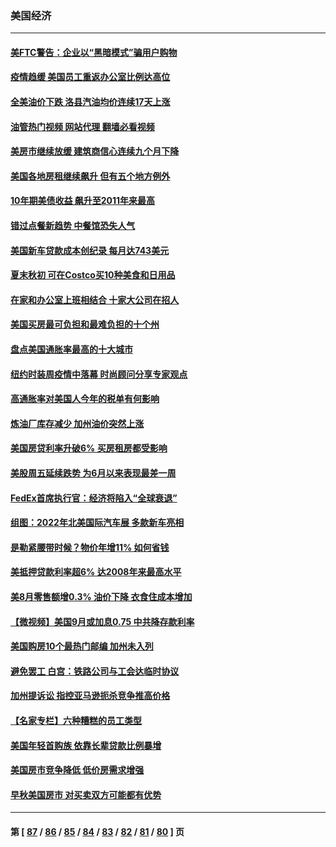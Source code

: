 ### 美国经济
---
#### [美FTC警告：企业以“黑暗模式”骗用户购物](../../pages/ncid1078158/n13828597.md?09201645) 
#### [疫情趋缓 美国员工重返办公室比例达高位](../../pages/ncid1078158/n13828548.md?09201645) 
#### [全美油价下跌 洛县汽油均价连续17天上涨](../../pages/ncid1078158/n13828585.md?09201645) 
#### [油管热门视频 网站代理 翻墙必看视频](http://209.222.30.114:81/youtube.html?09201645)
#### [美房市继续放缓 建筑商信心连续九个月下降](../../pages/ncid1078158/n13828456.md?09201645) 
#### [美国各地房租继续飙升 但有五个地方例外](../../pages/ncid1078158/n13828487.md?09201645) 
#### [10年期美债收益 飙升至2011年来最高](../../pages/ncid1078158/n13828540.md?09201645) 
#### [错过点餐新趋势 中餐馆恐失人气](../../pages/ncid1078158/n13828552.md?09201645) 
#### [美国新车贷款成本创纪录 每月达743美元](../../pages/ncid1078158/n13827951.md?09201645) 
#### [夏末秋初 可在Costco买10种美食和日用品](../../pages/ncid1078158/n13822910.md?09201645) 
#### [在家和办公室上班相结合 十家大公司在招人](../../pages/ncid1078158/n13826252.md?09201645) 
#### [美国买房最可负担和最难负担的十个州](../../pages/ncid1078158/n13826858.md?09201645) 
#### [盘点美国通胀率最高的十大城市](../../pages/ncid1078158/n13827386.md?09201645) 
#### [纽约时装周疫情中落幕 时尚顾问分享专家观点](../../pages/ncid1078158/n13827034.md?09201645) 
#### [高通胀率对美国人今年的税单有何影响](../../pages/ncid1078158/n13826890.md?09201645) 
#### [炼油厂库存减少 加州油价突然上涨](../../pages/ncid1078158/n13826948.md?09201645) 
#### [美国房贷利率升破6% 买房租房都受影响](../../pages/ncid1078158/n13826942.md?09201645) 
#### [美股周五延续跌势 为6月以来表现最差一周](../../pages/ncid1078158/n13826880.md?09201645) 
#### [FedEx首席执行官：经济将陷入“全球衰退”](../../pages/ncid1078158/n13826861.md?09201645) 
#### [组图：2022年北美国际汽车展 多款新车亮相](../../pages/ncid1078158/n13826448.md?09201645) 
#### [是勒紧腰带时候？物价年增11% 如何省钱](../../pages/ncid1078158/n13826061.md?09201645) 
#### [美抵押贷款利率超6% 达2008年来最高水平](../../pages/ncid1078158/n13825940.md?09201645) 
#### [美8月零售额增0.3% 油价下降 衣食住成本增加](../../pages/ncid1078158/n13825831.md?09201645) 
#### [【微视频】美国9月或加息0.75 中共降存款利率](../../pages/ncid1078158/n13825209.md?09201645) 
#### [美国购房10个最热门邮编 加州未入列](../../pages/ncid1078158/n13825813.md?09201645) 
#### [避免罢工 白宫：铁路公司与工会达临时协议](../../pages/ncid1078158/n13825694.md?09201645) 
#### [加州提诉讼 指控亚马逊扼杀竞争推高价格](../../pages/ncid1078158/n13825186.md?09201645) 
#### [【名家专栏】六种糟糕的员工类型](../../pages/ncid1078158/n13824975.md?09201645) 
#### [美国年轻首购族 依靠长辈贷款比例暴增](../../pages/ncid1078158/n13824734.md?09201645) 
#### [美国房市竞争降低 低价房需求增强](../../pages/ncid1078158/n13824698.md?09201645) 
#### [早秋美国房市 对买卖双方可能都有优势](../../pages/ncid1078158/n13824679.md?09201645) 

---
#### 第 [ [87](./87.md?09201645) / [86](./86.md?09201645) / [85](./85.md?09201645) / [84](./84.md?09201645) / [83](./83.md?09201645) / [82](./82.md?09201645) / [81](./81.md?09201645) / [80](./80.md?09201645) ] 页
